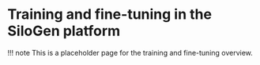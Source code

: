 # Training and fine-tuning in the SiloGen platform

!!! note
    This is a placeholder page for the training and fine-tuning overview.
